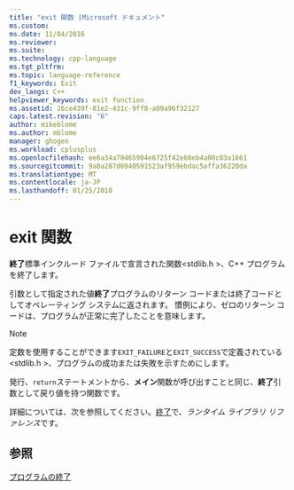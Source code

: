 ```yaml
---
title: "exit 関数 |Microsoft ドキュメント"
ms.custom: 
ms.date: 11/04/2016
ms.reviewer: 
ms.suite: 
ms.technology: cpp-language
ms.tgt_pltfrm: 
ms.topic: language-reference
f1_keywords: Exit
dev_langs: C++
helpviewer_keywords: exit function
ms.assetid: 26ce439f-81e2-431c-9ff8-a09a96f32127
caps.latest.revision: "6"
author: mikeblome
ms.author: mblome
manager: ghogen
ms.workload: cplusplus
ms.openlocfilehash: ee6a34a70465904e6725f42e68eb4a00c03a1661
ms.sourcegitcommit: 9a0a287d6940591523af959ebdac5affa36220da
ms.translationtype: MT
ms.contentlocale: ja-JP
ms.lasthandoff: 01/25/2018
---
```

# <a name="exit-function"></a>exit 関数
**終了**標準インクルード ファイルで宣言された関数\<stdlib.h >、C++ プログラムを終了します。  
  
 引数として指定された値**終了**プログラムのリターン コードまたは終了コードとしてオペレーティング システムに返されます。 慣例により、ゼロのリターン コードは、プログラムが正常に完了したことを意味します。  
  
> [!NOTE]
>  定数を使用することができます`EXIT_FAILURE`と`EXIT_SUCCESS`で定義されている\<stdlib.h >、プログラムの成功または失敗を示すためにします。  
  
 発行、`return`ステートメントから、**メイン**関数が呼び出すことと同じ、**終了**引数として戻り値を持つ関数です。  
  
 詳細については、次を参照してください。[終了](../c-runtime-library/reference/exit-exit-exit.md)で、*ランタイム ライブラリ リファレンス*です。  
  
## <a name="see-also"></a>参照  
 [プログラムの終了](../cpp/program-termination.md)